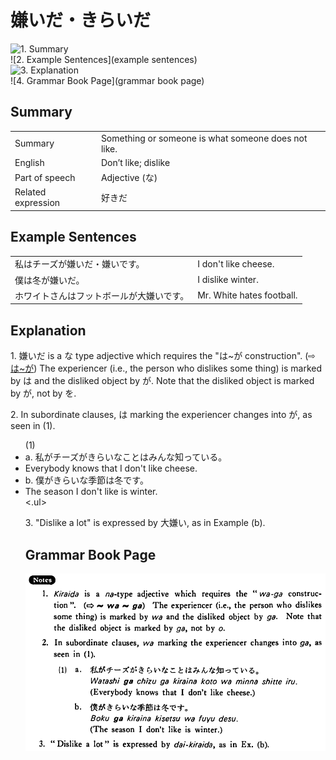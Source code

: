 # 嫌いだ・きらいだ

![1. Summary](summary)<br>
![2. Example Sentences](example sentences)<br>
![3. Explanation](explanation)<br>
![4. Grammar Book Page](grammar book page)<br>


## Summary

<table><tr>   <td>Summary</td>   <td>Something or someone is what someone does not like.</td></tr><tr>   <td>English</td>   <td>Don’t like; dislike</td></tr><tr>   <td>Part of speech</td>   <td>Adjective (な)</td></tr><tr>   <td>Related expression</td>   <td>好きだ</td></tr></table>

## Example Sentences

<table><tr>   <td>私はチーズが嫌いだ・嫌いです。</td>   <td>I don't like cheese.</td></tr><tr>   <td>僕は冬が嫌いだ。</td>   <td>I dislike winter.</td></tr><tr>   <td>ホワイトさんはフットボールが大嫌いです。</td>   <td>Mr. White hates football.</td></tr></table>

## Explanation

<p>1. <span class="cloze">嫌いだ</span> is a な type adjective which requires the "は~が construction". (⇨ <a href="#㊦ は～が">は~が</a>) The experiencer (i.e., the person who dislikes some thing) is marked by は and the disliked object by が. Note that the disliked object is marked by が, not by を.</p>  <p>2. In subordinate clauses, は marking the experiencer changes into が, as seen in (1).</p>  <ul>(1) <li>a. 私がチーズが<span class="cloze">きらい</span>なことはみんな知っている。</li> <li>Everybody knows that I don't like cheese.</li> <div class="divide"></div> <li>b. 僕が<span class="cloze">きらい</span>な季節は冬です。</li> <li>The season I don't like is winter.</li> <.ul>  <p>3. "Dislike a lot" is expressed by 大<span class="cloze">嫌い</span>, as in Example (b).</p>

## Grammar Book Page

![](../img/Basic嫌いだ.png)

